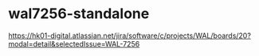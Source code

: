 # wal7256-standalone

https://hk01-digital.atlassian.net/jira/software/c/projects/WAL/boards/20?modal=detail&selectedIssue=WAL-7256
